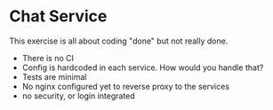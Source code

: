 Chat Service
============

This exercise is all about coding "done" but not really done.
 - There is no CI
 - Config is hardcoded in each service. How would you handle that?
 - Tests are minimal
 - No nginx configured yet to reverse proxy to the services
 - no security, or login integrated
 